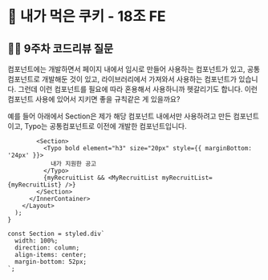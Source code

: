 # 🍪 내가 먹은 쿠키 - 18조 FE

## 🙋‍♂️ 9주차 코드리뷰 질문

컴포넌트에는 개발하면서 페이지 내에서 임시로 만들어 사용하는 컴포넌트가 있고, 공통 컴포넌트로 개발해둔 것이 있고, 라이브러리에서 가져와서 사용하는 컴포넌트가 있습니다. 그런데 이런 컴포넌트를 필요에 따라 혼용해서 사용하니까 헷갈리기도 합니다. 이런 컴포넌트 사용에 있어서 지키면 좋을 규칙같은 게 있을까요?

예를 들어 아래에서 Section은 제가 해당 컴포넌트 내에서만 사용하려고 만든 컴포넌트이고, Typo는 공통컴포넌트로 이전에 개발한 컴포넌트입니다.
```tsx
        <Section>
          <Typo bold element="h3" size="20px" style={{ marginBottom: '24px' }}>
            내가 지원한 공고
          </Typo>
          {myRecruitList && <MyRecruitList myRecruitList={myRecruitList} />}
        </Section>
      </InnerContainer>
    </Layout>
  );
}

const Section = styled.div`
  width: 100%;
  direction: column;
  align-items: center;
  margin-bottom: 52px;
`;

